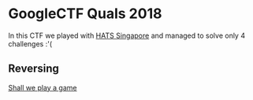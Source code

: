 # GoogleCTF Quals 2018

In this CTF we played with [HATS Singapore](https://ctftime.org/team/58574) and managed to solve only 4 challenges :'(

## Reversing
[Shall we play a game](re/shallweplayagame/README.md)